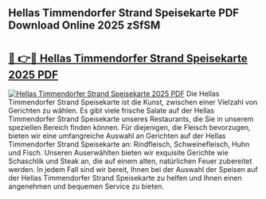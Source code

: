 ## Hellas Timmendorfer Strand Speisekarte PDF Download Online 2025 zSfSM

# <h2><a href="http://gc84z9i.nevu.top/?p=Hellas+Timmendorfer+Strand+Speisekarte">🔗 👉🔴 Hellas Timmendorfer Strand Speisekarte 2025 PDF</a></h2>

[![Hellas Timmendorfer Strand Speisekarte 2025 PDF](https://i.imgur.com/dBaPXMq.png)](http://gc84z9i.nevu.top/?p=Hellas+Timmendorfer+Strand+Speisekarte)
Die Hellas Timmendorfer Strand Speisekarte ist die Kunst, zwischen einer Vielzahl von Gerichten zu wählen. Es gibt viele frische Salate auf der Hellas Timmendorfer Strand Speisekarte unseres Restaurants, die Sie in unserem speziellen Bereich finden können. Für diejenigen, die Fleisch bevorzugen, bieten wir eine umfangreiche Auswahl an Gerichten auf der Hellas Timmendorfer Strand Speisekarte an: Rindfleisch, Schweinefleisch, Huhn und Fisch. Unseren Auserwählten bieten wir exquisite Gerichte wie Schaschlik und Steak an, die auf einem alten, natürlichen Feuer zubereitet werden. In jedem Fall sind wir bereit, Ihnen bei der Auswahl der Speisen auf der Hellas Timmendorfer Strand Speisekarte zu helfen und Ihnen einen angenehmen und bequemen Service zu bieten.
